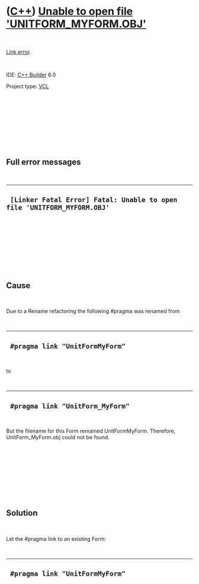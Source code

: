 



 

 

 

 

 

([C++](Cpp.md)) [Unable to open file 'UNITFORM\_MYFORM.OBJ'](CppLinkErrorUnableToOpenFormObj.md)
==================================================================================================

 

[Link error](CppLinkError.md).

 

IDE: [C++ Builder](CppBuilder.md) 6.0

Project type: [VCL](CppVcl.md)

 

 

 

 

 

Full error messages
-------------------

 

  --------------------------------------------------------------------------
  ` [Linker Fatal Error] Fatal: Unable to open file 'UNITFORM_MYFORM.OBJ'`
  --------------------------------------------------------------------------

 

 

 

 

 

Cause
-----

 

Due to a Rename refactoring the following \#pragma was renamed from

 

  ----------------------------------
  ` #pragma link "UnitFormMyForm"`
  ----------------------------------

 

to

 

  -----------------------------------
  ` #pragma link "UnitForm_MyForm"`
  -----------------------------------

 

But the filename for this Form remained UnitFormMyForm. Therefore,
UnitForm\_MyForm.obj could not be found.

 

 

 

 

 

Solution
--------

 

Let the \#pragma link to an existing Form:

 

  ----------------------------------
  ` #pragma link "UnitFormMyForm"`
  ----------------------------------

 

 

 

 

 





 



